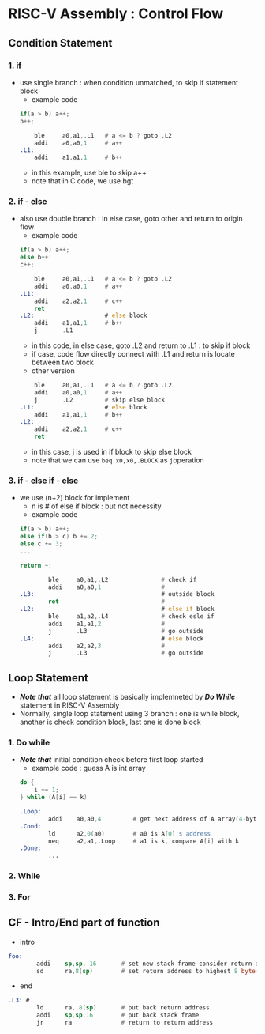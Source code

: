 RISC-V Assembly : Control Flow
==============================

Condition Statement
-------------------
### 1. if
- use single branch : when condition unmatched, to skip if statement block
	- example code
	```c
	if(a > b) a++;
	b++;
	```
	```asm
		ble		a0,a1,.L1	# a <= b ? goto .L2
		addi	a0,a0,1		# a++
	.L1:
		addi	a1,a1,1		# b++
	```
	- in this example, use ble to skip a++
	- note that in C code, we use bgt
### 2. if - else
- also use double branch : in else case, goto other and return to origin flow
	- example code
	```c
	if(a > b) a++;
	else b++:
	c++;
	```
	```asm
		ble		a0,a1,.L1	# a <= b ? goto .L2
		addi	a0,a0,1		# a++
	.L1:
		addi	a2,a2,1		# c++
		ret
	.L2:					# else block
		addi	a1,a1,1		# b++
		j		.L1
	```
	- in this code, in else case, goto .L2 and return to .L1 : to skip if block
	- if case, code flow directly connect with .L1 and return is locate between two block
	- other version
	```asm
		ble		a0,a1,.L1	# a <= b ? goto .L2
		addi	a0,a0,1		# a++
		j		.L2			# skip else block
	.L1:					# else block
		addi	a1,a1,1		# b++
	.L2:
		addi	a2,a2,1		# c++
		ret
	```
	- in this case, j is used in if block to skip else block
	- note that we can use ```beq x0,x0,.BLOCK``` as ```j```operation
### 3. if - else if - else
- we use (n+2) block for implement
	- n is # of else if block : but not necessity
	- example code
	```c
	if(a > b) a++;
    else if(b > c) b += 2;
    else c += 3;
	...

	return ~; 
	```
	```asm
	        ble     a0,a1,.L2               # check if
        	addi    a0,a0,1                 # 
	.L3:                                    # outside block
			ret                             # 
	.L2:                                    # else if block
			ble     a1,a2,.L4               # check esle if
			addi    a1,a1,2                 # 
			j       .L3                     # go outside
	.L4:                                    # else block
			addi    a2,a2,3                 # 
			j       .L3                     # go outside
	```

Loop Statement
--------------
- ***Note that*** all loop statement is basically implemneted by ***Do While*** statement in RISC-V Assembly
- Normally, single loop statement using 3 branch : one is while block, another is check condition block, last one is done block
### 1. Do while
- ***Note that*** initial condition check before first loop started
	- example code : guess A is int array
	```c
	do {
		i += 1;
	} while (A[i] == k)
	```
	```asm
	.Loop:
			addi	a0,a0,4			# get next address of A array(4-bytes due to integer)
	.Cond:
			ld		a2,0(a0)		# a0 is A[0]'s address
			neq		a2,a1,.Loop		# a1 is k, compare A[i] with k
	.Done:
			...
	```
### 2. While

### 3. For

CF - Intro/End part of function
---------------------------
- intro
```asm
foo:
        addi    sp,sp,-16       # set new stack frame consider return address
        sd      ra,8(sp)        # set return address to highest 8 byte(in 64-bit system) of stack frame
```
- end
```asm
.L3: #
        ld      ra, 8(sp)       # put back return address
		addi	sp,sp,16        # put back stack frame
        jr      ra              # return to return address
```